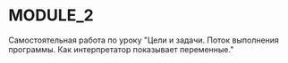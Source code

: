 # MODULE_2
Самостоятельная работа по уроку "Цели и задачи. Поток выполнения программы. Как интерпретатор показывает переменные."
